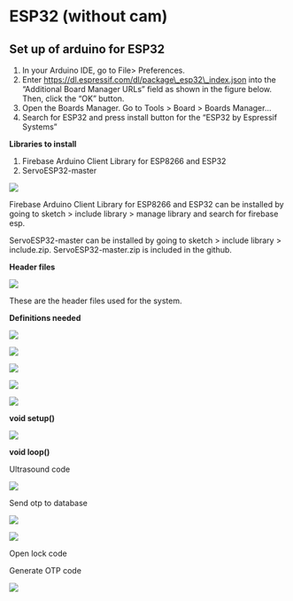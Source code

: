 # ESP32 (without cam)

## Set up of arduino for ESP32

1. In your Arduino IDE, go to File> Preferences.
1. Enter https://dl.espressif.com/dl/package\_esp32\_index.json into the “Additional Board Manager URLs” field as shown in the figure below. Then, click the “OK” button.
1. Open the Boards Manager. Go to Tools > Board > Boards Manager…
1. Search for ESP32 and press install button for the “ESP32 by Espressif Systems”

**Libraries to install**

1. Firebase Arduino Client Library for ESP8266 and ESP32
1. ServoESP32-master

![](Aspose.Words.921cebd0-e2fd-40a3-bba6-219666373839.001.jpeg)

Firebase Arduino Client Library for ESP8266 and ESP32 can be installed by going to sketch > include library > manage library and search for firebase esp.

ServoESP32-master can be installed by going to sketch > include library > include.zip. ServoESP32-master.zip is included in the github.

**Header files**

![](Aspose.Words.921cebd0-e2fd-40a3-bba6-219666373839.002.png)

These are the header files used for the system.

**Definitions needed**

![](Aspose.Words.921cebd0-e2fd-40a3-bba6-219666373839.003.png)

![](Aspose.Words.921cebd0-e2fd-40a3-bba6-219666373839.004.png)

![](Aspose.Words.921cebd0-e2fd-40a3-bba6-219666373839.005.png)

![](Aspose.Words.921cebd0-e2fd-40a3-bba6-219666373839.006.png)

![](Aspose.Words.921cebd0-e2fd-40a3-bba6-219666373839.007.png)

**void setup()**

![](Aspose.Words.921cebd0-e2fd-40a3-bba6-219666373839.008.jpeg)

**void loop()**

Ultrasound code

![](Aspose.Words.921cebd0-e2fd-40a3-bba6-219666373839.009.png)

Send otp to database

![](Aspose.Words.921cebd0-e2fd-40a3-bba6-219666373839.010.jpeg)

![](Aspose.Words.921cebd0-e2fd-40a3-bba6-219666373839.011.png)

Open lock code

Generate OTP code

![](Aspose.Words.921cebd0-e2fd-40a3-bba6-219666373839.012.png)
